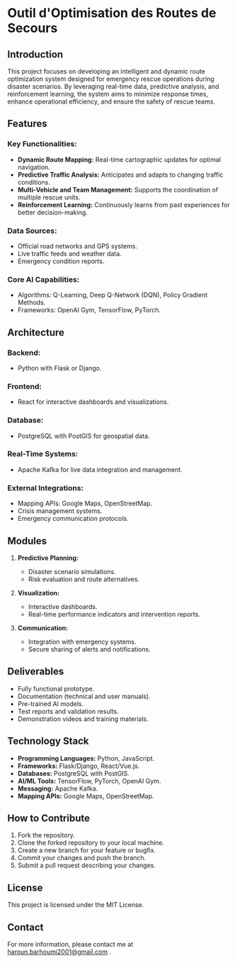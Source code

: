 # Outil d'Optimisation des Routes de Secours

## Introduction
This project focuses on developing an intelligent and dynamic route optimization system designed for emergency rescue operations during disaster scenarios. By leveraging real-time data, predictive analysis, and reinforcement learning, the system aims to minimize response times, enhance operational efficiency, and ensure the safety of rescue teams.

## Features
### Key Functionalities:
- **Dynamic Route Mapping:** Real-time cartographic updates for optimal navigation.
- **Predictive Traffic Analysis:** Anticipates and adapts to changing traffic conditions.
- **Multi-Vehicle and Team Management:** Supports the coordination of multiple rescue units.
- **Reinforcement Learning:** Continuously learns from past experiences for better decision-making.

### Data Sources:
- Official road networks and GPS systems.
- Live traffic feeds and weather data.
- Emergency condition reports.

### Core AI Capabilities:
- Algorithms: Q-Learning, Deep Q-Network (DQN), Policy Gradient Methods.
- Frameworks: OpenAI Gym, TensorFlow, PyTorch.

## Architecture
### Backend:
- Python with Flask or Django.

### Frontend:
- React  for interactive dashboards and visualizations.

### Database:
- PostgreSQL with PostGIS for geospatial data.

### Real-Time Systems:
- Apache Kafka for live data integration and management.

### External Integrations:
- Mapping APIs: Google Maps, OpenStreetMap.
- Crisis management systems.
- Emergency communication protocols.

## Modules
1. **Predictive Planning:**
   - Disaster scenario simulations.
   - Risk evaluation and route alternatives.

2. **Visualization:**
   - Interactive dashboards.
   - Real-time performance indicators and intervention reports.

3. **Communication:**
   - Integration with emergency systems.
   - Secure sharing of alerts and notifications.

## Deliverables
- Fully functional prototype.
- Documentation (technical and user manuals).
- Pre-trained AI models.
- Test reports and validation results.
- Demonstration videos and training materials.

## Technology Stack
- **Programming Languages:** Python, JavaScript.
- **Frameworks:** Flask/Django, React/Vue.js.
- **Databases:** PostgreSQL with PostGIS.
- **AI/ML Tools:** TensorFlow, PyTorch, OpenAI Gym.
- **Messaging:** Apache Kafka.
- **Mapping APIs:** Google Maps, OpenStreetMap.

## How to Contribute
1. Fork the repository.
2. Clone the forked repository to your local machine.
3. Create a new branch for your feature or bugfix.
4. Commit your changes and push the branch.
5. Submit a pull request describing your changes.

## License
This project is licensed under the MIT License.

## Contact
For more information, please contact me at haroun.barhoumi2001@gmail.com .

